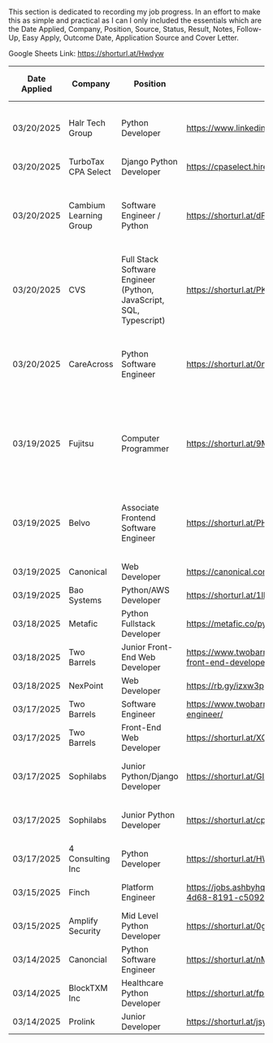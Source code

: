 This section is dedicated to recording my job progress. In an effort to make this as simple and practical as I can I only included the essentials which are the Date Applied, Company, Position, Source, Status, Result, Notes, Follow-Up, Easy Apply, Outcome Date, Application Source and Cover Letter. 

Google Sheets Link: https://shorturl.at/Hwdyw

| Date Applied | Company                | Position                                                           | Source                                                               | Status   | Result                 | Notes                                                                            | Follow-Up | Easy Apply | Outcome Date | Application Source                                                 | Cover Letter Sent |
| ------------ | ---------------------- | ------------------------------------------------------------------ | -------------------------------------------------------------------- | -------- | ---------------------- | -------------------------------------------------------------------------------- | --------- | ---------- | ------------ | ------------------------------------------------------------------ | ----------------- |
| 03/20/2025   | Halr Tech Group        | Python Developer                                                   | https://www.linkedin.com/jobs/view/4176300137                        | Applied  |                        | Sent Talent Acquisition Director message on LinkedIn                             |           | Yes        |              | LinkedIn                                                           | N/A               |
| 03/20/2025   | TurboTax CPA Select    | Django Python Developer                                            | https://cpaselect.hire.trakstar.com/jobs/fk0zqt                      | Applied  |                        |                                                                                  |           | No         |              | Company Website                                                    | N/A               |
| 03/20/2025   | Cambium Learning Group | Software Engineer / Python                                         | https://shorturl.at/dFPFa                                            | Applied  | Position not available | Received application email stating the position was not available                | N/A       | No         | 03/20/2025   | Workday                                                            | N/A               |
| 03/20/2025   | CVS                    | Full Stack Software Engineer (Python, JavaScript, SQL, Typescript) | https://shorturl.at/PKYId                                            | Applied  |                        |                                                                                  |           | No         |              | Company Website                                                    | N/A               |
| 03/20/2025   | CareAcross             | Python Software Engineer                                           | https://shorturl.at/0nFXk                                            | Applied  |                        | Had to apply on LinkedIn due to company website not working                      |           | Yes        |              | LinkedIn                                                           | Yes               |
| 03/19/2025   | Fujitsu                | Computer Programmer                                                | https://shorturl.at/9MA5m                                            | Applied  |                        | Job description was somewhat vague. Due to this I did not attach a cover letter. |           | No         |              | Company Website                                                    | No                |
| 03/19/2025   | Belvo                  | Associate Frontend Software Engineer                               | https://shorturl.at/PHE2A                                            | Applied  |                        |                                                                                  |           | No         |              | Ashbyhq is the job board this company uses for candidates to apply | N/A               |
| 03/19/2025   | Canonical              | Web Developer                                                      | https://canonical.com/careers/2804965                                | Applied  |                        |                                                                                  |           | No         |              | Company Website                                                    | Yes               |
| 03/19/2025   | Bao Systems            | Python/AWS Developer                                               | https://shorturl.at/1lD3a                                            | Applied  |                        |                                                                                  |           | No         |              | Company Website                                                    | N/A               |
| 03/18/2025   | Metafic                | Python Fullstack Developer                                         | https://metafic.co/python-fullstack-developer/                       | Applied  |                        |                                                                                  |           | No         |              | Company Website                                                    | N/A               |
| 03/18/2025   | Two Barrels            | Junior Front-End Web Developer                                     | https://www.twobarrels.com/jobs/software/junior-front-end-developer/ | Applied  |                        |                                                                                  |           | No         |              | Company Website                                                    | Yes               |
| 03/18/2025   | NexPoint               | Web Developer                                                      | https://rb.gy/izxw3p                                                 | Applied  |                        |                                                                                  |           | Yes        |              | LinkedIn                                                           | N/A               |
| 03/17/2025   | Two Barrels            | Software Engineer                                                  | https://www.twobarrels.com/jobs/software/software-engineer/          | Applied  |                        |                                                                                  |           | No         |              | Company Website                                                    | Yes               |
| 03/17/2025   | Two Barrels            | Front-End Web Developer                                            | https://shorturl.at/XOmuR                                            | Applied  |                        |                                                                                  |           | No         |              | Company Website                                                    | Yes               |
| 03/17/2025   | Sophilabs              | Junior Python/Django Developer                                     | https://shorturl.at/GIFuo                                            | Applied  |                        | Position listed as closed as of 03/18/2025                                       |           | No         |              | Company Website                                                    | N/A               |
| 03/17/2025   | Sophilabs              | Junior Python Developer                                            | https://shorturl.at/cpbxU                                            | Applied  |                        | Position listed as closed as of 03/18/2025                                       |           | No         |              | Company Website                                                    | N/A               |
| 03/17/2025   | 4 Consulting Inc       | Python Developer                                                   | https://shorturl.at/HWmDQ                                            | Applied  |                        |                                                                                  |           | Yes        |              | Dice                                                               | N/A               |
| 03/15/2025   | Finch                  | Platform Engineer                                                  | https://jobs.ashbyhq.com/finch/cb483313-e6dd-4d68-8191-c5092b569151  | Rejected | No Offer               | Rejection email received                                                         | N/A       | No         | 03/16/2025   | Company Website                                                    | No                |
| 03/15/2025   | Amplify Security       | Mid Level Python Developer                                         | https://shorturl.at/0g9tW                                            | Applied  |                        |                                                                                  |           | Yes        |              | LinkedIn                                                           | N/A               |
| 03/14/2025   | Canoncial              | Python Software Engineer                                           | https://shorturl.at/nMtmo                                            | Rejected | No Offer               | Rejection email received                                                         | N/A       | Yes        | 03/16/2025   | LinkedIn                                                           | N/A               |
| 03/14/2025   | BlockTXM Inc           | Healthcare Python Developer                                        | https://shorturl.at/fp5Ig                                            | Rejected | No Offer               | Rejection email received                                                         | N/A       | Yes        | 03/17/2025   | LinkedIn                                                           | N/A               |
| 03/14/2025   | Prolink                | Junior Developer                                                   | https://shorturl.at/jsyGH                                            | Applied  |                        |                                                                                  |           | Yes        |              | LinkedIn                                                           | No                |

